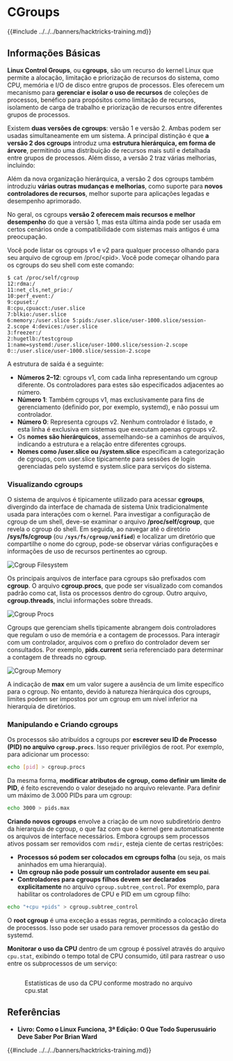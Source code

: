 # CGroups

{{#include ../../../banners/hacktricks-training.md}}

## Informações Básicas

**Linux Control Groups**, ou **cgroups**, são um recurso do kernel Linux que permite a alocação, limitação e priorização de recursos do sistema, como CPU, memória e I/O de disco entre grupos de processos. Eles oferecem um mecanismo para **gerenciar e isolar o uso de recursos** de coleções de processos, benéfico para propósitos como limitação de recursos, isolamento de carga de trabalho e priorização de recursos entre diferentes grupos de processos.

Existem **duas versões de cgroups**: versão 1 e versão 2. Ambas podem ser usadas simultaneamente em um sistema. A principal distinção é que **a versão 2 dos cgroups** introduz uma **estrutura hierárquica, em forma de árvore**, permitindo uma distribuição de recursos mais sutil e detalhada entre grupos de processos. Além disso, a versão 2 traz várias melhorias, incluindo:

Além da nova organização hierárquica, a versão 2 dos cgroups também introduziu **várias outras mudanças e melhorias**, como suporte para **novos controladores de recursos**, melhor suporte para aplicações legadas e desempenho aprimorado.

No geral, os cgroups **versão 2 oferecem mais recursos e melhor desempenho** do que a versão 1, mas esta última ainda pode ser usada em certos cenários onde a compatibilidade com sistemas mais antigos é uma preocupação.

Você pode listar os cgroups v1 e v2 para qualquer processo olhando para seu arquivo de cgroup em /proc/\<pid>. Você pode começar olhando para os cgroups do seu shell com este comando:
```shell-session
$ cat /proc/self/cgroup
12:rdma:/
11:net_cls,net_prio:/
10:perf_event:/
9:cpuset:/
8:cpu,cpuacct:/user.slice
7:blkio:/user.slice
6:memory:/user.slice 5:pids:/user.slice/user-1000.slice/session-2.scope 4:devices:/user.slice
3:freezer:/
2:hugetlb:/testcgroup
1:name=systemd:/user.slice/user-1000.slice/session-2.scope
0::/user.slice/user-1000.slice/session-2.scope
```
A estrutura de saída é a seguinte:

- **Números 2–12**: cgroups v1, com cada linha representando um cgroup diferente. Os controladores para estes são especificados adjacentes ao número.
- **Número 1**: Também cgroups v1, mas exclusivamente para fins de gerenciamento (definido por, por exemplo, systemd), e não possui um controlador.
- **Número 0**: Representa cgroups v2. Nenhum controlador é listado, e esta linha é exclusiva em sistemas que executam apenas cgroups v2.
- Os **nomes são hierárquicos**, assemelhando-se a caminhos de arquivos, indicando a estrutura e a relação entre diferentes cgroups.
- **Nomes como /user.slice ou /system.slice** especificam a categorização de cgroups, com user.slice tipicamente para sessões de login gerenciadas pelo systemd e system.slice para serviços do sistema.

### Visualizando cgroups

O sistema de arquivos é tipicamente utilizado para acessar **cgroups**, divergindo da interface de chamada de sistema Unix tradicionalmente usada para interações com o kernel. Para investigar a configuração de cgroup de um shell, deve-se examinar o arquivo **/proc/self/cgroup**, que revela o cgroup do shell. Em seguida, ao navegar até o diretório **/sys/fs/cgroup** (ou **`/sys/fs/cgroup/unified`**) e localizar um diretório que compartilhe o nome do cgroup, pode-se observar várias configurações e informações de uso de recursos pertinentes ao cgroup.

![Cgroup Filesystem](<../../../images/image (1128).png>)

Os principais arquivos de interface para cgroups são prefixados com **cgroup**. O arquivo **cgroup.procs**, que pode ser visualizado com comandos padrão como cat, lista os processos dentro do cgroup. Outro arquivo, **cgroup.threads**, inclui informações sobre threads.

![Cgroup Procs](<../../../images/image (281).png>)

Cgroups que gerenciam shells tipicamente abrangem dois controladores que regulam o uso de memória e a contagem de processos. Para interagir com um controlador, arquivos com o prefixo do controlador devem ser consultados. Por exemplo, **pids.current** seria referenciado para determinar a contagem de threads no cgroup.

![Cgroup Memory](<../../../images/image (677).png>)

A indicação de **max** em um valor sugere a ausência de um limite específico para o cgroup. No entanto, devido à natureza hierárquica dos cgroups, limites podem ser impostos por um cgroup em um nível inferior na hierarquia de diretórios.

### Manipulando e Criando cgroups

Os processos são atribuídos a cgroups por **escrever seu ID de Processo (PID) no arquivo `cgroup.procs`**. Isso requer privilégios de root. Por exemplo, para adicionar um processo:
```bash
echo [pid] > cgroup.procs
```
Da mesma forma, **modificar atributos de cgroup, como definir um limite de PID**, é feito escrevendo o valor desejado no arquivo relevante. Para definir um máximo de 3.000 PIDs para um cgroup:
```bash
echo 3000 > pids.max
```
**Criando novos cgroups** envolve a criação de um novo subdiretório dentro da hierarquia de cgroup, o que faz com que o kernel gere automaticamente os arquivos de interface necessários. Embora cgroups sem processos ativos possam ser removidos com `rmdir`, esteja ciente de certas restrições:

- **Processos só podem ser colocados em cgroups folha** (ou seja, os mais aninhados em uma hierarquia).
- **Um cgroup não pode possuir um controlador ausente em seu pai**.
- **Controladores para cgroups filhos devem ser declarados explicitamente** no arquivo `cgroup.subtree_control`. Por exemplo, para habilitar os controladores de CPU e PID em um cgroup filho:
```bash
echo "+cpu +pids" > cgroup.subtree_control
```
O **root cgroup** é uma exceção a essas regras, permitindo a colocação direta de processos. Isso pode ser usado para remover processos da gestão do systemd.

**Monitorar o uso da CPU** dentro de um cgroup é possível através do arquivo `cpu.stat`, exibindo o tempo total de CPU consumido, útil para rastrear o uso entre os subprocessos de um serviço:

<figure><img src="../../../images/image (908).png" alt=""><figcaption><p>Estatísticas de uso da CPU conforme mostrado no arquivo cpu.stat</p></figcaption></figure>

## Referências

- **Livro: Como o Linux Funciona, 3ª Edição: O Que Todo Superusuário Deve Saber Por Brian Ward**

{{#include ../../../banners/hacktricks-training.md}}
